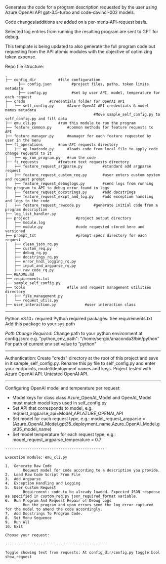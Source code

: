 Generates the code for a program description requested by the user using Azure OpenAI API gpt-3.5-turbo and code-davinci-002 models.

Code changes/additions are added on a per-menu-API-request basis.

Selected log entries from running the resulting program are sent to GPT for debug.

This template is being updated to also generate the full program code but requesting from the API atomic modules with the objective of optimizing token expense.

Repo file structure:
```
.
├── config_dir          #file configuration
      ├── config.json         #project files, paths, token limits metadata 
      ├── config.py           #set by user API, model, temperature for each request
├── creds 			#credentials folder for OpenAI API
│   └── self_config.py 		#Azure OpenAI API credentials & model names metadata
                                        #Move sample_self_config.py to self_config.py and fill data
├── emu_cli.py 			#run this module to run the program
├── feature_common.py 		#common methods for feature requests to API
├── feature_manager.py 		#manager for each feature requested by user in the menu
├── ft_operations 		#non-API requests directory
│   ├── op_loadcode.py 		#loads code from local file to apply code change requests to it
│   ├── op_run_program.py 	#run the code
├── ft_requests 		#feature text requests directory
│   ├── feature_request_argparse.py 		#standard add argparse request
│   ├── feature_request_custom_req.py 		#user enters custom system and request prompt
│   ├── feature_request_debuglogs.py 		#send logs from running the program to API to debug error found in logs
│   ├── feature_request_docstrings.py 		#add docstrings
│   ├── feature_request_excpt_and_log.py 	#add exception handling and logs to the code
│   ├── feature_request_rawcode.py 		#generate initial code from a program description
├── log_list_handler.py 										
├── project 					#project output directory
│   ├── module.log 
│   ├── module.py 				#code requested stored here and versioned
├── prompt_txt 					#prompt specs directory for each request
│   ├── clean_json_rq.py
│   ├── custom_req.py
│   ├── debug_rq.py
│   ├── docstrings_rq.py
│   ├── error_hndl_logging_rq.py
│   ├── input_and_argparse_rq.py
│   ├── raw_code_rq.py
├── README.md
├── requirements.txt
├── sample_self_config.py
├── tools 					#file and request management utilities directory
│   ├── file_management.py
│   └── request_utils.py
├── user_interaction.py 			#user interaction class
```
---------------------------------------------

Python v3.10+ required
Python required packages: See requirements.txt
Add this package to your sys.path

*Path Change Required:*
Change path to your python environment at config.json: e.g. "python_env_path": "/home/sergio/anaconda3/bin/python"
For path of current env set value to "python"

---------------------------------------------

Authentication:
Create "creds" directory at the root of this project and save in it sample_self_config.py. Rename this py file to self_config.py and enter your endpoints, model/deployment names and keys.
Project tested with Azure OpenAI API. Untested OpenAI API.

---------------------------------------------

Configuring OpenAI model and temperature per request:
- Model keys for class class Azure_OpenAI_Model and OpenAI_Model must match model keys used in self_config.py
- Set API that corresponds to model, e.g.
    request_argparse_api=Model_API.AZURE_OPENAI_API
- Set model for each request type, e.g.:
    model_request_argparse = (Azure_OpenAI_Model.gpt35_deployment_name,Azure_OpenAI_Model.gpt35_model_name)
- Set model temperature for each request type, e.g.:
    model_request_argparse_temperature = 0.7
```
---------------------------------------------

Execution module: emu_cli.py

1.  Generate Raw Code
        Request model for code according to a description you provide.
2.  Load Raw Code Script From File
3.  Add Argparse
4.  Exception Handling and Logging
5.  User Custom Request
        Requirement: code to be already loaded. Expected JSON response as specified in custom_req.py json_required_format variable.
6.  Run Program And Request Repair of Debug Logs
        Run the program and upon errors send the log error captured for the model to amend the code accordingly.
7.  Add Docstrings To Program Code.
8.  Set Menu Sequence
9.  Run All
10. Exit

Choose your request: 

----------------------------------------------

Toggle showing text from requests: At config_dir/config.py toggle bool show_request
